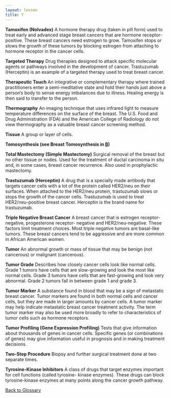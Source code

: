```yaml
---
layout: lesson
title: T
---
```


<a name="top"></a>

**Tamoxifen (Nolvadex)** 
A hormone therapy drug (taken in pill form) used to treat early and advanced stage breast cancers that are hormone receptor-positive. These breast cancers need estrogen to grow. Tamoxifen stops or slows the growth of these tumors by blocking estrogen from attaching to hormone receptor in the cancer cells.

**Targeted Therapy** 
Drug therapies designed to attack specific molecular agents or pathways involved in the development of cancer. Trastuzumab (Herceptin) is an example of a targeted therapy used to treat breast cancer.

**Therapeutic Touch** 
An integrative or complementary therapy where trained practitioners enter a semi-meditative state and hold their hands just above a person’s body to sense energy imbalances due to illness. Healing energy is then said to transfer to the person.

**Thermography** 
An imaging technique that uses infrared light to measure temperature differences on the surface of the breast. The U.S. Food and Drug Administration (FDA) and the American College of Radiology do not view thermography as a valuable breast cancer screening method.

**Tissue** 
A group or layer of cells.

**Tomosynthesis (see  Breast Tomosynthesis in [B](/{{page.root}}/myhthelperEduContent/B/index.html))** 
 
**Total Mastectomy (Simple Mastectomy)** 
Surgical removal of the breast but no other tissue or nodes. Used for the treatment of ductal carcinoma in situ and, in some cases, breast cancer recurrence. Also used in prophylactic mastectomy.

**Trastuzumab (Herceptin)** 
A drug that is a specially made antibody that targets cancer cells with a lot of the protein called HER2/neu on their surfaces. When attached to the HER2/neu protein, trastuzumab slows or stops the growth of the cancer cells. Trastuzumab is used to treat HER2/neu-positive breast cancer. Herceptin is the brand name for trastuzumab.

**Triple Negative Breast Cancer** 
A breast cancer that is estrogen receptor-negative, progesterone receptor- negative and HER2/neu-negative. These factors limit treatment choices. Most triple negative tumors are basal-like tumors. These breast cancers tend to be aggressive and are more common in African American women.

**Tumor** 
An abnormal growth or mass of tissue that may be benign (not cancerous) or malignant (cancerous).

**Tumor Grade** 
Describes how closely cancer cells look like normal cells. Grade 1 tumors have cells that are slow-growing and look the most like normal cells. Grade 3 tumors have cells that are fast-growing and look very abnormal. Grade 2 tumors fall in between grade 1 and grade 3.

**Tumor Marker** 
A substance found in blood that may be a sign of metastatic breast cancer. Tumor markers are found in both normal cells and cancer cells, but they are made in larger amounts by cancer cells. A tumor marker may help indicate metastatic breast cancer treatment activity. The term tumor marker may also be used more broadly to refer to characteristics of tumor cells such as hormone receptors.

**Tumor Profiling (Gene Expression Profiling)** 
Tests that give information about thousands of genes in cancer cells. Specific genes (or combinations of genes) may give information useful in prognosis and in making treatment decisions.

**Two-Step Procedure** 
Biopsy and further surgical treatment done at two separate times.
 
**Tyrosine-Kinase Inhibitors** 
A class of drugs that target enzymes important for cell functions (called tyrosine- kinase enzymes). These drugs can block tyrosine-kinase enzymes at many points along the cancer growth pathway.

<!--a href="#top">Back to top of page</a-->
<a href="https://scnslabutsa.github.io/myhthelperEduContent/Glossary/index.html">Back to Glossary</a>
